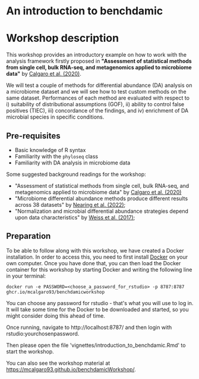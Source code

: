 # An introduction to benchdamic

# Workshop description

This workshop provides an introductory example on how to work with the
analysis framework firstly proposed in **"Assessment of statistical
methods from single cell, bulk RNA-seq, and metagenomics applied to
microbiome data"** by [Calgaro et al.
(2020)](https://doi.org/10.1186/s13059-020-02104-1).

We will test a couple of methods for differential abundance (DA)
analysis on a microbiome dataset and we will see how to test custom
methods on the same dataset. Performances of each method are evaluated
with respect to i) suitability of distributional assumptions (GOF), ii)
ability to control false positives (TIEC), iii) concordance of the
findings, and iv) enrichment of DA microbial species in specific
conditions.

## Pre-requisites

-   Basic knowledge of R syntax
-   Familiarity with the `phyloseq` class
-   Familiarity with DA analysis in microbiome data

Some suggested background readings for the workshop:

-   "Assessment of statistical methods from single cell, bulk RNA-seq,
    and metagenomics applied to microbiome data" by [Calgaro et al.
    (2020)](https://doi.org/10.1186/s13059-020-02104-1)
-   "Microbiome differential abundance methods produce different results
    across 38 datasets" by [Nearing et al.
    (2022)](https://doi.org/10.1038/s41467-022-28034-z);
-   "Normalization and microbial differential abundance strategies
    depend upon data characteristics" by [Weiss et al.
    (2017)](https://doi.org/10.1186/s40168-017-0237-y);

## Preparation

To be able to follow along with this workshop, we have created a
Docker installation. In order to access this, you need to
first install [Docker](https://docs.docker.com/engine/install/) on
your own computer. Once you have done that, you can then load the
Docker container for this workshop by starting Docker and writing the 
following line in your terminal:

```
docker run -e PASSWORD=<choose_a_password_for_rstudio> -p 8787:8787 ghcr.io/mcalgaro93/benchdamicworkshop
```

You can choose any password for rstudio - that's what you will use to
log in. It will take some time for the Docker to be downloaded and
started, so you might consider doing this ahead of time.

Once running, navigate to http://localhost:8787/ and then login with rstudio:yourchosenpassword.

Then please open the file 'vignettes/introduction_to_benchdamic.Rmd' to start 
the workshop.

You can also see the workshop material at https://mcalgaro93.github.io/benchdamicWorkshop/.
